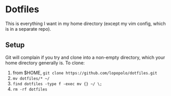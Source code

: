 Dotfiles
========

This is everything I want in my home directory (except my vim config, which
is in a separate repo).

Setup
-----
Git will complain if you try and clone into a non-empty directory, which
your home directory generally is. To clone:

1.  from $HOME, `git clone https://github.com/lopopolo/dotfiles.git`
2.  `mv dotfiles/* ~/`
3.  `find dotfiles -type f -exec mv {} ~/ \;`
4.  `rm -rf dotfiles`
